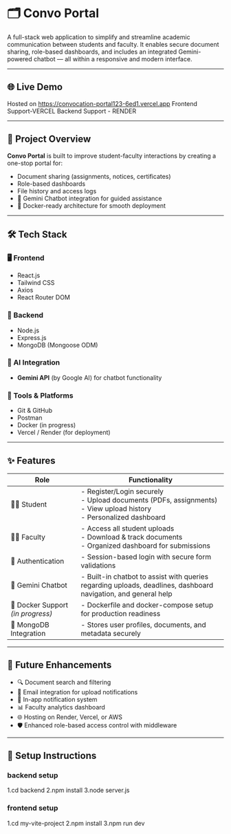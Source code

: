 # 🗂️ Convo Portal

A full-stack web application to simplify and streamline academic communication between students and faculty. It enables secure document sharing, role-based dashboards, and includes an integrated Gemini-powered chatbot — all within a responsive and modern interface.

---

## 🌐 Live Demo

  Hosted on https://convocation-portal123-6ed1.vercel.app
  Frontend Support-VERCEL
  Backend Support - RENDER 


---

## 🚀 Project Overview

**Convo Portal** is built to improve student-faculty interactions by creating a one-stop portal for:
- Document sharing (assignments, notices, certificates)
- Role-based dashboards
- File history and access logs
- 🧠 Gemini Chatbot integration for guided assistance
- 🐳 Docker-ready architecture for smooth deployment

---

## 🛠️ Tech Stack

### 🖥️ Frontend
- React.js  
- Tailwind CSS  
- Axios  
- React Router DOM

### 🔧 Backend
- Node.js  
- Express.js  
- MongoDB (Mongoose ODM)

### 🤖 AI Integration
- **Gemini API** (by Google AI) for chatbot functionality

### 🧰 Tools & Platforms
- Git & GitHub  
- Postman  
- Docker (in progress)  
- Vercel / Render (for deployment)

---

## ✨ Features

| Role      | Functionality |
|-----------|---------------|
| 👩‍🎓 Student | - Register/Login securely<br> - Upload documents (PDFs, assignments)<br> - View upload history<br> - Personalized dashboard |
| 👨‍🏫 Faculty | - Access all student uploads<br> - Download & track documents<br> - Organized dashboard for submissions |
| 🔐 Authentication | - Session-based login with secure form validations |
| 🧠 Gemini Chatbot | - Built-in chatbot to assist with queries regarding uploads, deadlines, dashboard navigation, and general help |
| 🐳 Docker Support *(in progress)* | - Dockerfile and docker-compose setup for production readiness |
| 💾 MongoDB Integration | - Stores user profiles, documents, and metadata securely |

---

## 📌 Future Enhancements

- 🔍 Document search and filtering  
- 📧 Email integration for upload notifications  
- 🔔 In-app notification system  
- 📊 Faculty analytics dashboard  
- 🌐 Hosting on Render, Vercel, or AWS  
- 🛡️ Enhanced role-based access control with middleware

---

## 🧪 Setup Instructions
### backend setup
1.cd backend
2.npm install
3.node server.js
### frontend setup 
1.cd my-vite-project
2.npm install
3.npm run dev


